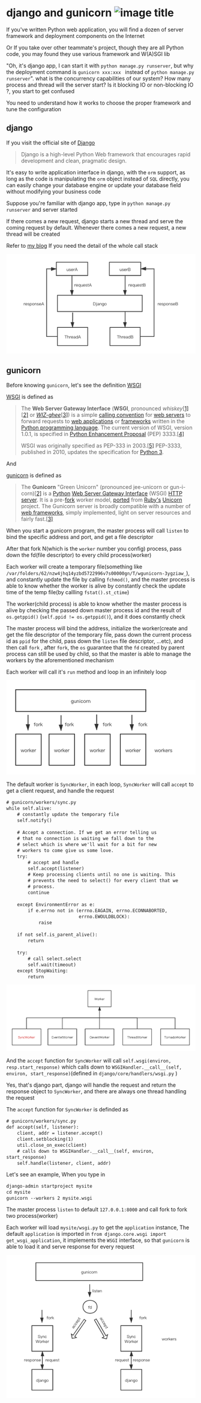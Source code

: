 # django and gunicorn ![image title](http://www.zpoint.xyz:8080/count/tag.svg?url=github%2FBlog%2FPython%2Fdjango%2Fdjango.md)

If you've written Python web application, you will find a dozen of server framework and deployment components on the Internet

Or If you take over other teammate's project, though they are all Python code, you may found they use various framework and W(A)SGI lib

"Oh, it's django app, I can start it with `python manage.py runserver`, but why the deployment command is `gunicorn xxx:xxx ` instead of `python manage.py runserver`". what is the concurrency capabilities of our system? How many process and thread will the server start? Is it blocking IO or non-blocking IO ?, you start to get confused

You need to understand how it works to choose the proper framework and tune the configuration

## django

If you visit the official site of [Django](https://github.com/django/django)

> Django is a high-level Python Web framework that encourages rapid development and clean, pragmatic design.

It's easy to write application interface in django, with the `orm` support, as long as the code is manipulating the `orm` object instead of `SQL` directly, you can easily change your database engine or update your database field without modifying your business code

Suppose you're familiar with django app, type in ``python manage.py runserver`` and server started

If there comes a new request, django starts a new thread and serve the coming request by default. Whenever there comes a new request, a new thread will be created

Refer to [my blog](https://blog.csdn.net/qq_31720329/article/details/90295027?spm=1001.2014.3001.5501) If you need the detail of the whole call stack

![schedule_django](./schedule_django.png)

## gunicorn

Before knowing `gunicorn`, let's see the definition [WSGI](https://en.wikipedia.org/wiki/Web_Server_Gateway_Interface)

[WSGI](https://en.wikipedia.org/wiki/Web_Server_Gateway_Interface) is defined as 

> The **Web Server Gateway Interface** (**WSGI**, pronounced *whiskey*[[1\]](https://en.wikipedia.org/wiki/Web_Server_Gateway_Interface#cite_note-1)[[2\]](https://en.wikipedia.org/wiki/Web_Server_Gateway_Interface#cite_note-2) or [*WIZ-ghee*](https://en.wikipedia.org/wiki/Help:Pronunciation_respelling_key)[[3\]](https://en.wikipedia.org/wiki/Web_Server_Gateway_Interface#cite_note-3)) is a simple [calling convention](https://en.wikipedia.org/wiki/Calling_convention) for [web servers](https://en.wikipedia.org/wiki/Web_server) to forward requests to [web applications](https://en.wikipedia.org/wiki/Web_application) or [frameworks](https://en.wikipedia.org/wiki/Web_framework) written in the [Python programming language](https://en.wikipedia.org/wiki/Python_(programming_language)). The current version of WSGI, version 1.0.1, is specified in [Python Enhancement Proposal](https://en.wikipedia.org/wiki/Python_Enhancement_Proposal) (PEP) 3333.[[4\]](https://en.wikipedia.org/wiki/Web_Server_Gateway_Interface#cite_note-:0-4)
>
> WSGI was originally specified as PEP-333 in 2003.[[5\]](https://en.wikipedia.org/wiki/Web_Server_Gateway_Interface#cite_note-5) PEP-3333, published in 2010, updates the specification for [Python 3](https://en.wikipedia.org/wiki/Python_3).

And 

[gunicorn](https://en.wikipedia.org/wiki/Gunicorn) is defined as 

> The **Gunicorn** "Green Unicorn" (pronounced jee-unicorn or gun-i-corn)[[2\]](https://en.wikipedia.org/wiki/Gunicorn#cite_note-2) is a [Python](https://en.wikipedia.org/wiki/Python_(programming_language)) [Web Server Gateway Interface](https://en.wikipedia.org/wiki/Web_Server_Gateway_Interface) (WSGI) [HTTP server](https://en.wikipedia.org/wiki/Web_server). It is a pre-[fork](https://en.wikipedia.org/wiki/Fork_(operating_system)) worker model, [ported](https://en.wikipedia.org/wiki/Porting) from [Ruby's](https://en.wikipedia.org/wiki/Ruby_(programming_language)) [Unicorn](https://en.wikipedia.org/wiki/Unicorn_(web_server)) project. The Gunicorn server is broadly compatible with a number of [web frameworks](https://en.wikipedia.org/wiki/Web_framework), simply implemented, light on server resources and fairly fast.[[3\]](https://en.wikipedia.org/wiki/Gunicorn#cite_note-3)

When you start a gunicorn program, the master process will call  `listen` to bind the specific address and port, and get a file descriptor

After that fork N(which is the `worker` number you config) process, pass down the fd(file descriptor) to every child process(worker)

Each worker will create a temporary file(something like `/var/folders/62/nzw4jhq14yzbd5722996v7s00000gn/T/wgunicorn-3ygziaw_`), and constantly update the file by calling `fchmod()`, and the master process is able to know whether the worker is alive by constantly check the update time of the temp file(by callling `fstat().st_ctime`)

The worker(child process) is able to know whether the master process is alive by checking the passed down master process id and the result of `os.getppid()` (`self.ppid != os.getppid()`), and it does constantly check

The master process will bind the address, initialize the worker(create and get the file descriptor of the temporary file, pass down the current process id as `ppid` for the child, pass down the  `listen` file descriptor, ...etc), and then call `fork` , after `fork`, the `os` guarantee that the `fd` created by parent process can still be used by child, so that the master is able to manage the workers by the aforementioned mechanism

Each worker will call it's `run` method and loop in an infinitely loop

![e](./gunicorn.png)

The default worker is `SyncWorker`, in each loop, `SyncWorker` will call `accept` to get a client request, and handle the request

```python3
# gunicorn/workers/sync.py
while self.alive:
    # constantly update the temporary file
    self.notify()

    # Accept a connection. If we get an error telling us
    # that no connection is waiting we fall down to the
    # select which is where we'll wait for a bit for new
    # workers to come give us some love.
    try:
        # accept and handle
        self.accept(listener)
        # Keep processing clients until no one is waiting. This
        # prevents the need to select() for every client that we
        # process.
        continue

    except EnvironmentError as e:
        if e.errno not in (errno.EAGAIN, errno.ECONNABORTED,
                           errno.EWOULDBLOCK):
            raise

    if not self.is_parent_alive():
        return
        
    try:
        # call select.select
        self.wait(timeout)
    except StopWaiting:
        return
```



![workers](./workers.png)

And the `accept`  function for `SyncWorker` will call `self.wsgi(environ, resp.start_response)` which calls down to `WSGIHandler.__call__(self, environ, start_response)`(defined in `django/core/handlers/wsgi.py` )

Yes, that's django part, django will handle the request and return the response object to `SyncWorker`, and there are always one thread handling the request

The `accept`  function for `SyncWorker` is definded as 

```python3
# gunicorn/workers/sync.py
def accept(self, listener):
    client, addr = listener.accept()
    client.setblocking(1)
    util.close_on_exec(client)
    # calls down to WSGIHandler.__call__(self, environ, start_response)
    self.handle(listener, client, addr)
```

Let's see an example, When you type in 

```shell
django-admin startproject mysite
cd mysite
gunicorn --workers 2 mysite.wsgi
```

The master process `listen` to default `127.0.0.1:8000` and call fork to fork two process(worker) 

Each worker will load `mysite/wsgi.py` to get the `application` instance, The default `application` is imported in `from django.core.wsgi import get_wsgi_application`, it implements the `WSGI` interface, so that `gunicorn` is able to load it and serve response for every request

![django_example](./django_example.png)

